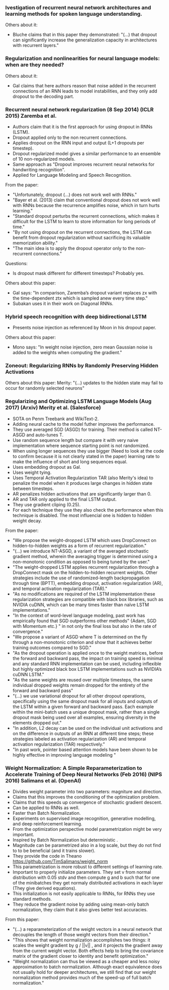 ### Ivestigation of recurrent neural network architectures and learning methods for spoken language understanding.

Others about it:
- Bluche claims that in this paper they demonstrated: "(...) that dropout can significantly increase the generalization capacity in architectures with recurrent layers."


### Regularization and nonlinearities for neural language models: when are they needed?
Others about it:
- Gal claims that here authors reason that noise added in the recurrent connections of an RNN leads to model instabilities, and they only add dropout to the decoding part.



### Recurrent neural network regularization (8 Sep 2014) (ICLR 2015) Zaremba et al. 
- Authors claim that it is the first approach for using dropout in RNNs (LSTM).
- Dropout applied only to the non recurrent connections.
- Applies dropout on the RNN input and output (L+1 dropouts per timestep).
- Dropout regularized model gives a similar performance to an ensemble of 10 non-regularized models. 
- Same approach as "Dropout improves recurrent neural networks for handwriting recognition".
- Applied for Language Modeling and Speech Recognition.


From the paper:
- "Unfortunately, dropout (...) does not work well with RNNs."
- "Bayer et al. (2013) claim that conventional dropout does not work well with RNNs because the recurrence amplifies noise, which in turn hurts learning."
- "Standard dropout perturbs the recurrent connections, which makes it difficult for the LSTM to learn to store information for long periods of time."
- "By not using dropout on the recurrent connections, the LSTM can benefit from dropout regularization without sacrificing its valuable memorization ability."
- "The main idea is to apply the dropout operator only to the non-recurrent connections."

Questions: 
- Is dropout mask different for different timesteps? Probably yes.
	
Others about this paper:
- Gal says: "In comparison, Zaremba’s dropout variant replaces zx with the time-dependent ztx which is sampled anew every time step."
- Subakan uses it in their work on Diagonal RNNs.


### Hybrid speech recognition with deep bidirectional LSTM
- Presents noise injection as referenced by Moon in his dropout paper.

Others about this paper:
- Mono says: "In weight noise injection, zero mean Gaussian noise is added to the weights when computing the gradient."


### Zoneout: Regularizing RNNs by Randomly Preserving Hidden Activations


Others about this paper:
Merity: "(...) updates to the hidden state may fail to occur for randomly selected neurons"


### Regularizing and Optimizing LSTM Language Models (Aug 2017) (Arxiv) Merity et al. (Salesforce)
- SOTA on Penm Treebank and WikiText-2.
- Adding neural cache to the model futher improves the performance.
- They use  averaged SGD (ASGD) for training. Their method is called NT-ASGD and auto-tunes T.
- Use random sequence length but compare it with very naive implementation where sequence starting point is not randomized. 
- When using longer sequences they use bigger (Need to look at the code to confirm because it is not clearly stated in the paper) learning rate to make the influence of short and long sequences equal.
- Uses embedding dropout as Gal.
- Uses weight tying.
- Uses Temporal Activation Regularization TAR (also Merity's idea) to penalize the model when it produces large changes in hidden state between timesteps.
- AR penalizes hidden activations that are significantly larger than 0.
- AR and TAR only applied to the final LSTM output.
- They use gradient cliping (0.25).
- For each technique they use they also check the performance when this technique is disabled. The most influencial one is hidden to hidden weight decay.

From the paper:
- "We propose the weight-dropped LSTM which uses DropConnect on hidden-to-hidden weights as a form of recurrent regularization."
- "(...) we introduce NT-ASGD, a variant of the averaged stochastic gradient method, wherein the averaging trigger is determined using a non-monotonic condition as opposed to being tuned by the user."
- "The weight-dropped LSTM applies recurrent regularization through a DropConnect mask on the hidden-to-hidden recurrent weights. Other strategies include the use of randomized-length backpropagation through time (BPTT), embedding dropout, activation regularization (AR), and temporal activation regularization (TAR)."
- "As no modifications are required of the LSTM implementation these regularization strategies are compatible with black box libraries, such as NVIDIA cuDNN, which can be many times faster than naïve LSTM implementations."
- "In the context of word-level language modeling, past work has empirically found that SGD outperforms other methods" {Adam, SGD with Momentum etc.} " in not only the final loss but also in the rate of convergence."
- "We propose a variant of ASGD where T is determined on the fly through a non-monotonic criterion and show that it achieves better training outcomes compared to SGD."
- "As the dropout operation is applied once to the weight matrices, before the forward and backward pass, the impact on training speed is minimal and any standard RNN implementation can be used, including inflexible but highly optimized black box LSTM implementations such as NVIDIA’s cuDNN LSTM."
- "As the same weights are reused over multiple timesteps, the same individual dropped weights remain dropped for the entirety of the forward and backward pass"
- "(...) we use variational dropout for all other dropout operations, specifically using the same dropout mask for all inputs and outputs of the LSTM within a given forward and backward pass. Each example within the mini-batch uses a unique dropout mask, rather than a single dropout mask being used over all examples, ensuring diversity in the elements dropped out."
- "In addition, L2 decay can be used on the individual unit activations and on the difference in outputs of an RNN at different time steps; these strategies labeled as activation regularization (AR) and temporal activation regularization (TAR) respectively."
- "In past work, pointer based attention models have been shown to be highly effective in improving language modeling "

### Weight Normalization: A Simple Reparameterization to Accelerate Training of Deep Neural Networks (Feb 2016) (NIPS 2016) Salimans et al. (OpenAI)
- Divides weight parameter into two parameters: magniture and direction.
- Claims that this  improves the conditioning of the optimization problem.
- Claims that this speeds up convergence of stochastic gradient descent.
- Can be applied to RNNs as well.
- Faster than Batch Normalization.
- Experiments on supervised image recognition, generative modelling, and deep reinforcement learning.
- From the optimization perspective model parametrization might be very important.
- Inspired by Batch Normalization but deterministic .
- Magnitude can be parametrized also in a log scale, but they do not find to to be beneficial (and it trains slower).
- They provide the code in Theano https://github.com/TimSalimans/weight_norm
- This parametrization is more robust to different settings of learning rate.
- Important to properly initialize parameters. They set v from normal distribution with 0.05 stdv and then compute g and b such that for one of the minibatches they get normaly distributed activations in each layer (They give derived equations).
- This initialization is not easily applicable to RNNs, for RNNs they use standard methods.
- They reduce the gradient noise by adding using mean-only batch normalization, they claim that it also gives better test accuracies.


From this paper:
- "(...) a reparameterization of the weight vectors in a neural network that decouples the length of those weight vectors from their direction."
- "This shows that weight normalization accomplishes two things: it scales the weight gradient by g / ||v|| , and it projects the gradient away from the current weight vector. Both effects help to bring the covariance matrix of the gradient closer to identity and benefit optimization."
- "Weight normalization can thus be viewed as a cheaper and less noisy approximation to batch normalization. Although exact equivalence does not usually hold for deeper architectures, we still find that our weight normalization method provides much of the speed-up of full batch normalization."


